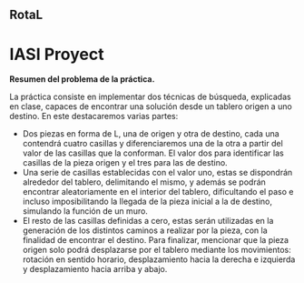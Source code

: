 ## RotaL
# IASI Proyect

**Resumen del problema de la práctica.**

La práctica consiste en implementar dos técnicas de búsqueda, explicadas en clase, capaces 
de encontrar una solución desde un tablero origen a uno destino. En este destacaremos varias 
partes:

- Dos piezas en forma de L, una de origen y otra de destino, cada una contendrá cuatro 
casillas y diferenciaremos una de la otra a partir del valor de las casillas que la 
conforman. El valor dos para identificar las casillas de la pieza origen y el tres para las de 
destino.
- Una serie de casillas establecidas con el valor uno, estas se dispondrán alrededor del 
tablero, delimitando el mismo, y además se podrán encontrar aleatoriamente en el 
interior del tablero, dificultando el paso e incluso imposibilitando la llegada de la pieza 
inicial a la de destino, simulando la función de un muro.
- El resto de las casillas definidas a cero, estas serán utilizadas en la generación de los
distintos caminos a realizar por la pieza, con la finalidad de encontrar el destino.
Para finalizar, mencionar que la pieza origen solo podrá desplazarse por el tablero mediante
los movimientos: rotación en sentido horario, desplazamiento hacia la derecha e izquierda y 
desplazamiento hacia arriba y abajo.
